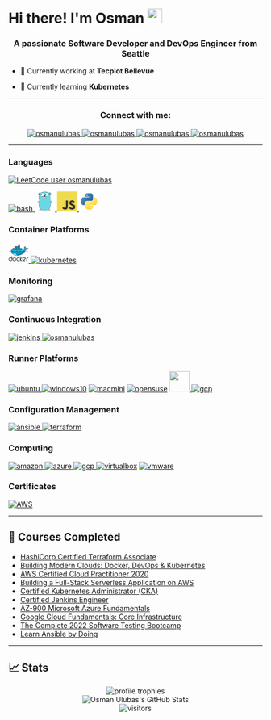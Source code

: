 # Hi there! I'm Osman <img src="https://media.giphy.com/media/hvRJCLFzcasrR4ia7z/giphy.gif" width="29px" height="29px">
<h3 align="center">A passionate Software Developer and DevOps Engineer from Seattle</h3>

- 🔭 Currently working at **Tecplot Bellevue**

- 🌱 Currently learning **Kubernetes**

----

<h3 align="center">Connect with me:</h3>
<p align="center">
<a href="https://twitter.com/osmanulubas" target="blank"><img align="center" src="https://raw.githubusercontent.com/rahuldkjain/github-profile-readme-generator/master/src/images/icons/Social/twitter.svg" alt="osmanulubas" height="40" width="40" /> </a>
<a href="https://linkedin.com/in/osmanulubas" target="blank"><img align="center" src="https://raw.githubusercontent.com/rahuldkjain/github-profile-readme-generator/master/src/images/icons/Social/linked-in-alt.svg" alt="osmanulubas" height="40" width="40" /> </a>
<a href="https://instagram.com/osmanulubas" target="blank"><img align="center" src="https://raw.githubusercontent.com/rahuldkjain/github-profile-readme-generator/master/src/images/icons/Social/instagram.svg" alt="osmanulubas" height="40" width="40" /> </a>
<a href="https://www.leetcode.com/osmanulubas" target="blank"><img align="center" src="https://raw.githubusercontent.com/rahuldkjain/github-profile-readme-generator/master/src/images/icons/Social/leet-code.svg" alt="osmanulubas" height="40" width="40" /> </a>
</p>

----

<h3 align="left">Languages</h3>

[![LeetCode user osmanulubas](https://img.shields.io/badge/dynamic/json?style=for-the-badge&labelColor=black&color=%23ffa116&label=Solved&query=solvedOverTotal&url=https%3A%2F%2Fleetcode-badge.vercel.app%2Fapi%2Fusers%2Fosmanulubas&logo=leetcode&logoColor=yellow)](https://leetcode.com/osmanulubas/)

<p align="left"> 
<a href="https://www.gnu.org/software/bash/" target="_blank" rel="noreferrer"> <img src="https://www.vectorlogo.zone/logos/gnu_bash/gnu_bash-icon.svg" alt="bash" width="40" height="40" /> </a> 
<a href="https://golang.org" target="_blank" rel="noreferrer"> <img src="https://raw.githubusercontent.com/devicons/devicon/master/icons/go/go-original.svg" alt="go" width="40" height="40" /> </a>  
<a href="https://developer.mozilla.org/en-US/docs/Web/JavaScript" target="_blank" rel="noreferrer"> <img src="https://raw.githubusercontent.com/devicons/devicon/master/icons/javascript/javascript-original.svg" alt="javascript" width="40" height="40" /> </a>
<a href="https://www.python.org" target="_blank" rel="noreferrer"> <img src="https://raw.githubusercontent.com/devicons/devicon/master/icons/python/python-original.svg" alt="python" width="40" height="40" /> </a> </p>

<h3 align="left">Container Platforms</h3>
<p align="left">
<a href="https://www.docker.com/" target="_blank" rel="noreferrer"> <img src="https://raw.githubusercontent.com/devicons/devicon/master/icons/docker/docker-original-wordmark.svg" alt="docker" width="40" height="40"/> </a>
<a href="https://kubernetes.io" target="_blank" rel="noreferrer"> <img src="https://www.vectorlogo.zone/logos/kubernetes/kubernetes-icon.svg" alt="kubernetes" width="40" height="40"/> </a>
</p>

<h3 align="left">Monitoring</h3>
<p align="left">
<a href="https://grafana.com" target="_blank" rel="noreferrer"> <img src="https://www.vectorlogo.zone/logos/grafana/grafana-icon.svg" alt="grafana" width="40" height="40"/> </a>
</p>

<h3 align="left">Continuous Integration</h3>
<p align="left">
<a href="https://www.jenkins.io" target="_blank" rel="noreferrer"> <img src="https://www.vectorlogo.zone/logos/jenkins/jenkins-icon.svg" alt="jenkins" width="40" height="40"/> </a>
<a href="https://www.gitlab.com" target="blank"><img src="https://raw.githubusercontent.com/osmanulubas/profile/master/gitlab.svg" alt="osmanulubas" height="40" width="40" /></a>
</p>

<h3 align="left">Runner Platforms</h3>
<p align="left">
<a href="https://www.ubuntu.com" target="blank" rel="noreferrer"> <img src="https://raw.githubusercontent.com/osmanulubas/profile/master/ubuntu48.png" alt="ubuntu" width="40" height="40"/> </a> 
<a href="https://www.windows.com" target="blank"><img src="https://raw.githubusercontent.com/osmanulubas/profile/master/windows10.svg" alt="windows10" height="40" width="40" /></a> 
<a href="https://www.apple.com" target="blank"><img src="https://raw.githubusercontent.com/osmanulubas/profile/master/macmini48.png" alt="macmini" height="40" width="40" /></a>
<a href="https://www.opensuse.com" target="blank" ><img src="https://raw.githubusercontent.com/osmanulubas/profile/master/suse.png" alt="opensuse" height="40" width="40" /></a>
<a href="https://www.redhat.com" target="blank" rel="noreferrer"> <img src="https://raw.githubusercontent.com/osmanulubas/profile/master/redhat.png" target="blank" width="40" height="40"/> </a>
<a href="https://www.centos.com" target="blank" rel="noreferrer"> <img src="https://raw.githubusercontent.com/osmanulubas/profile/master/centos.png" alt="gcp" width="40" height="40"/> </a>
</p>

<h3 align="left">Configuration Management</h3>
<p align="left">
<a href="https://www.ansible.com" target="_blank" rel="noreferrer"> <img src="https://raw.githubusercontent.com/osmanulubas/profile/master/ansible.svg" alt="ansible" width="40" height="40"/> </a>
<a href="https://www.terraform.com" target="blank" rel="noreferrer"> <img src="https://raw.githubusercontent.com/osmanulubas/profile/master/terraform.svg" alt="terraform" width="40" height="40"/> </a>
</p>

<h3 align="left">Computing</h3>
<p align="left">
<a href="https://aws.amazon.com" target="blank" rel="noreferrer"> <img src="https://raw.githubusercontent.com/osmanulubas/profile/master/amazon.svg" alt="amazon" width="40" height="40"/> </a>
<a href="https://azure.microsoft.com/en-in/" target="_blank" rel="noreferrer"> <img src="https://www.vectorlogo.zone/logos/microsoft_azure/microsoft_azure-icon.svg" alt="azure" width="40" height="40"/> </a>
<a href="https://cloud.google.com" target="_blank" rel="noreferrer"> <img src="https://www.vectorlogo.zone/logos/google_cloud/google_cloud-icon.svg" alt="gcp" width="40" height="40"/> </a>
<a href="https://www.virtualbox.com" target="blank" rel="noreferrer"> <img src="https://raw.githubusercontent.com/osmanulubas/profile/master/virtualbox.svg" alt="virtualbox" width="40" height="40"/></a>
<a href="https://www.vmware.com" target="blank" rel="noreferrer"> <img src="https://raw.githubusercontent.com/osmanulubas/profile/master/vmware.svg" alt="vmware" width="40" height="40"/></a>
</p>

<h3 align="left">Certificates</h3>

[![AWS](https://img.shields.io/badge/Amazon_AWS-232F3E?style=for-the-badge&logo=amazon-aws&logoColor=white)](https://www.credly.com/badges/54f0bf66-32d4-49eb-afbc-c1387e727934/linked_in_profile)

----

## 📝 Courses Completed

-   [HashiCorp Certified Terraform Associate](https://verify.acloud.guru/EF778782A105)
-   [Building Modern Clouds: Docker, DevOps & Kubernetes](https://www.udemy.com/course/devops-with-docker-kubernetes-and-azure-devops/)
-   [AWS Certified Cloud Practitioner 2020](https://verify.acloud.guru/DC53D8CCF5BB)
-   [Building a Full-Stack Serverless Application on AWS](https://verify.acloud.guru/25098945D562)
-   [Certified Kubernetes Administrator (CKA)](https://verify.acloud.guru/FF8E7D2191A4?_ga=2.24277938.965569758.1661884366-1024788358.1659802675&_gac=1.263010686.1660380996.Cj0KCQjwl92XBhC7ARIsAHLl9akBhxO_footyvDOhxS7kXs8F3ehAoW2-y90ZRfexCYfwSx8Hk6Rs0kaApMkEALw_wcB)
-   [Certified Jenkins Engineer](https://verify.acloud.guru/D9F7F0B7DF80)
-   [AZ-900 Microsoft Azure Fundamentals](https://verify.acloud.guru/958F9DDB0B20?_ga=2.24277938.965569758.1661884366-1024788358.1659802675&_gac=1.263010686.1660380996.Cj0KCQjwl92XBhC7ARIsAHLl9akBhxO_footyvDOhxS7kXs8F3ehAoW2-y90ZRfexCYfwSx8Hk6Rs0kaApMkEALw_wcB)
-   [Google Cloud Fundamentals: Core Infrastructure](https://www.coursera.org/account/accomplishments/certificate/GUDJDJEWHHGW)
-   [The Complete 2022 Software Testing Bootcamp](https://www.udemy.com/course/testerbootcamp/)
-   [Learn Ansible by Doing](https://verify.acloud.guru/754A7AE7ED12)


----

## 📈 Stats

<div align="center">
    <img src="https://github-profile-trophy.vercel.app/?username=osmanulubas&row=1&column=6&margin-h=8&theme=darkhub&count_private=true&margin-w=15&no-frame=true" alt="profile trophies" />
    <br />
    <img src="https://github-readme-stats.vercel.app/api?username=osmanulubas&show_icons=true&hide_border=true" alt="Osman Ulubas's GitHub Stats">
    <br />
    <img src="https://visitor-badge.laobi.icu/badge?page_id=osmanulubas.osmanulubas" alt="visitors">
</div>
